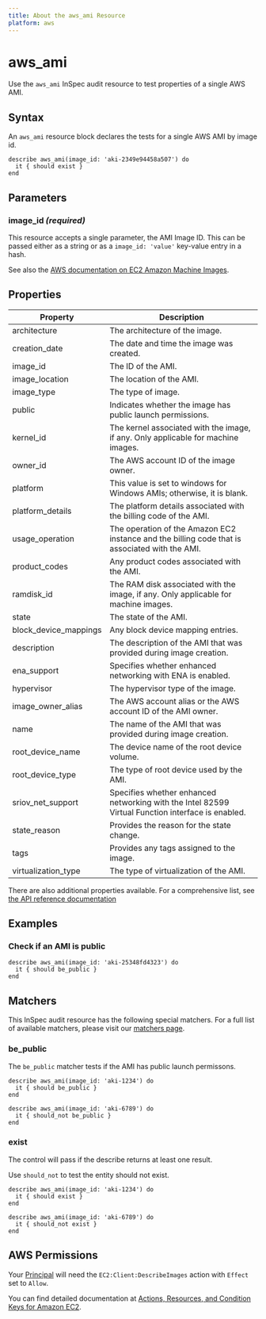 ```yaml
---
title: About the aws_ami Resource
platform: aws
---
```


# aws_ami

Use the `aws_ami` InSpec audit resource to test properties of a single AWS AMI.

## Syntax

An `aws_ami` resource block declares the tests for a single AWS AMI by image id.

    describe aws_ami(image_id: 'aki-2349e94458a507') do
      it { should exist }
    end

## Parameters

### image_id _(required)_

This resource accepts a single parameter, the AMI Image ID.
This can be passed either as a string or as a `image_id: 'value'` key-value entry in a hash.

See also the [AWS documentation on EC2 Amazon Machine Images](https://docs.aws.amazon.com/AWSEC2/latest/UserGuide/AMIs.html).

## Properties

|Property                 | Description|
| ---                     | --- |
|architecture             | The architecture of the image. |
|creation_date           | The date and time the image was created. |
|image_id                | The ID of the AMI. |
|image_location          | The location of the AMI. |
|image_type              | The type of image. |
|public                   | Indicates whether the image has public launch permissions. |
|kernel_id               | The kernel associated with the image, if any. Only applicable for machine images. |
|owner_id                | The AWS account ID of the image owner. |
|platform                 | This value is set to windows for Windows AMIs; otherwise, it is blank. |
|platform_details        | The platform details associated with the billing code of the AMI. |
|usage_operation         | The operation of the Amazon EC2 instance and the billing code that is associated with the AMI. |
|product_codes           | Any product codes associated with the AMI. |
|ramdisk_id              | The RAM disk associated with the image, if any. Only applicable for machine images. |
|state                    | The state of the AMI. |
|block_device_mappings  | Any block device mapping entries. |
|description              | The description of the AMI that was provided during image creation. |
|ena_support             | Specifies whether enhanced networking with ENA is enabled. |
|hypervisor               | The hypervisor type of the image. |
|image_owner_alias      | The AWS account alias or the AWS account ID of the AMI owner. |
|name                     | The name of the AMI that was provided during image creation. |
|root_device_name       | The device name of the root device volume. |
|root_device_type       | The type of root device used by the AMI. |
|sriov_net_support      | Specifies whether enhanced networking with the Intel 82599 Virtual Function interface is enabled. |
|state_reason            | Provides the reason for the state change. |
|tags                     | Provides any tags assigned to the image. |
|virtualization_type     | The type of virtualization of the AMI. |

There are also additional properties available. For a comprehensive list, see [the API reference documentation](https://docs.aws.amazon.com/AWSEC2/latest/APIReference/API_Image.html)

## Examples

### Check if an AMI is public

    describe aws_ami(image_id: 'aki-25348fd4323') do
      it { should be_public }
    end

## Matchers

This InSpec audit resource has the following special matchers. For a full list of available matchers, please visit our [matchers page](https://www.inspec.io/docs/reference/matchers/).

### be_public

The `be_public` matcher tests if the AMI has public launch permissons.

    describe aws_ami(image_id: 'aki-1234') do
      it { should be_public }
    end

    describe aws_ami(image_id: 'aki-6789') do
      it { should_not be_public }
    end

### exist

The control will pass if the describe returns at least one result.

Use `should_not` to test the entity should not exist.

    describe aws_ami(image_id: 'aki-1234') do
      it { should exist }
    end

    describe aws_ami(image_id: 'aki-6789') do
      it { should_not exist }
    end

## AWS Permissions

Your [Principal](https://docs.aws.amazon.com/IAM/latest/UserGuide/intro-structure.html#intro-structure-principal) will need the `EC2:Client:DescribeImages` action with `Effect` set to `Allow`.

You can find detailed documentation at [Actions, Resources, and Condition Keys for Amazon EC2](https://docs.aws.amazon.com/IAM/latest/UserGuide/list_amazonec2.html).
